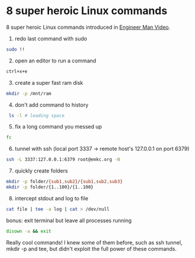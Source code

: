# 8 super heroic Linux commands

8 super heroic Linux commands introduced in [Engineer Man Video](https://www.youtube.com/watch?v=Zuwa8zlfXSY).

1. redo last command with sudo

```bash
sudo !!
```

2. open an editor to run a command

```bash
ctrl+x+e
```

3. create a super fast ram disk

```bash
mkdir -p /mnt/ram
```

4. don't add command to history

```bash
 ls -l # leading space
```

5. fix a long command you messed up

```bash
fc
```

6. tunnel with ssh (local port 3337 -> remote host's 127.0.0.1 on port 6379)

```bash
ssh -L 3337:127.0.0.1:6379 root@emkc.org -N
```

7. quickly create folders

```bash
mkdir -p folder/{sub1,sub2}/{sub1,sub2,sub3}
mkdir -p folder/{1..100}/{1..100}
```

8. intercept stdout and log to file

```bash
cat file | tee -a log | cat > /dev/null
```

bonus: exit terminal but leave all processes running

```bash
disown -a && exit
```

Really cool commands! I knew some of them before, such as ssh tunnel, mkdir -p and tee, but didn't exploit the full power of these commands.
